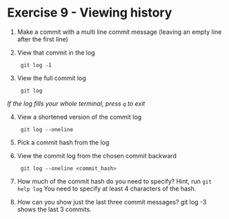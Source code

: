 # Exercise 9 - Viewing history

1. Make a commit with a multi line commit message
   (leaving an empty line after the first line)

2. View that commit in the log

        git log -1

3. View the full commit log

        git log

*If the log fills your whole terminal, press `q` to exit*

4. View a shortened version of the commit log

        git log --oneline

5. Pick a commit hash from the log

6. View the commit log from the chosen commit backward

        git log --oneline <commit_hash>

7. How much of the commit hash do you need to specify? Hint, run `git help log`
You need to specify at least 4 characters of the hash.

8. How can you show just the last three commit messages?
git log -3 shows the last 3 commits.

